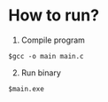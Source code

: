 <h1>How to run?</h1>

1. Compile program

```
$gcc -o main main.c
```

2. Run binary

```
$main.exe
```

